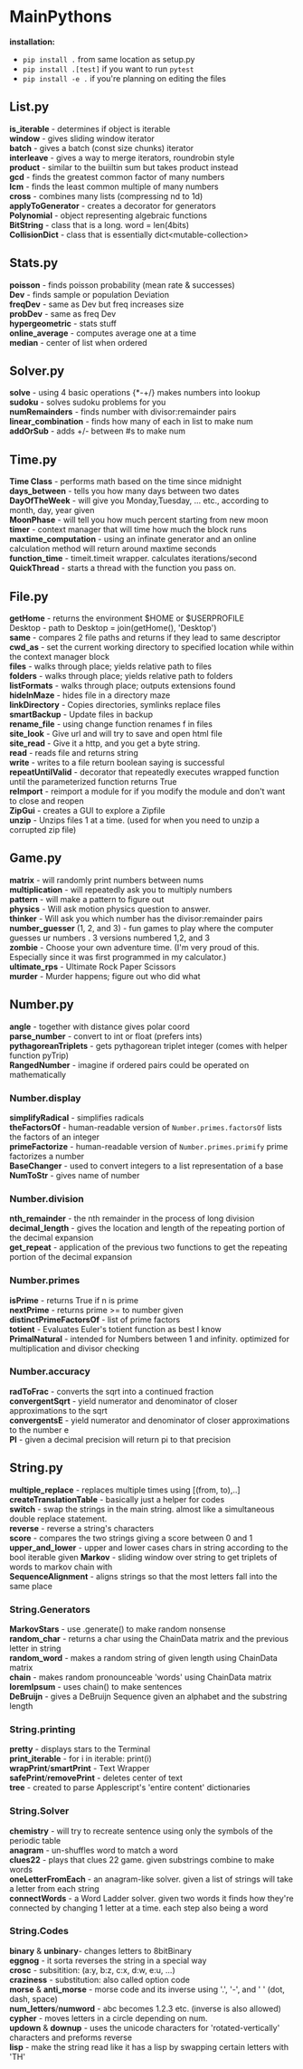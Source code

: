 # MainPythons

**installation:**

- `pip install .` from same location as setup.py
- `pip install .[test]` if you want to run `pytest`
- `pip install -e .` if you're planning on editing the files

## List.py

**is_iterable** - determines if object is iterable  
**window** - gives sliding window iterator  
**batch** - gives a batch (const size chunks) iterator  
**interleave** - gives a way to merge iterators, roundrobin style  
**product** - similar to the buiiltin sum but takes product instead   
**gcd** - finds the greatest common factor of many numbers  
**lcm** - finds the least common multiple of many numbers  
**cross** - combines many lists (compressing nd to 1d)  
**applyToGenerator** - creates a decorator for generators  
**Polynomial** - object representing algebraic functions  
**BitString** - class that is a long. word = len(4bits)  
**CollisionDict** - class that is essentially dict\<mutable-collection\>

## Stats.py

**poisson** - finds poisson probability (mean rate & successes)  
**Dev** - finds sample or population Deviation  
**freqDev** - same as Dev but freq increases size  
**probDev** - same as freq Dev  
**hypergeometric** - stats stuff  
**online_average** - computes average one at a time  
**median** - center of list when ordered

## Solver.py

**solve** - using 4 basic operations {*-+/} makes numbers into lookup  
**sudoku** - solves sudoku problems for you  
**numRemainders** - finds number with divisor:remainder pairs  
**linear_combination** - finds how many of each in list to make num  
**addOrSub** - adds +/- between #s to make num

## Time.py

**Time Class** - performs math based on the time since midnight  
**days_between** - tells you how many days between two dates  
**DayOfTheWeek** - will give you Monday,Tuesday, ... etc., according to month, day, year given  
**MoonPhase** - will tell you how much percent starting from new moon  
**timer** - context manager that will time how much the block runs  
**maxtime_computation** - using an infinate generator and an online calculation method will return around maxtime
seconds  
**function_time** - timeit.timeit wrapper. calculates iterations/second  
**QuickThread** - starts a thread with the function you pass on.

## File.py

**getHome** - returns the environment $HOME or $USERPROFILE   
Desktop - path to Desktop = join(getHome(), 'Desktop')  
**same** - compares 2 file paths and returns if they lead to same descriptor  
**cwd_as** - set the current working directory to specified location while within the context manager block  
**files** - walks through place; yields relative path to files  
**folders** - walks through place; yields relative path to folders  
**listFormats** - walks through place; outputs extensions found  
**hideInMaze** - hides file in a directory maze  
**linkDirectory** - Copies directories, symlinks replace files  
**smartBackup** - Update files in backup  
**rename_file** - using change function renames f in files  
**site_look** - Give url and will try to save and open html file  
**site_read** - Give it a http, and you get a byte string.  
**read** - reads file and returns string  
**write** - writes to a file return boolean saying is successful  
**repeatUntilValid** - decorator that repeatedly executes wrapped function until the parameterized function returns True  
**reImport** - reimport a module for if you modify the module and don't want to close and reopen  
**ZipGui** - creates a GUI to explore a Zipfile  
**unzip** - Unzips files 1 at a time. (used for when you need to unzip a corrupted zip file)

## Game.py

**matrix** - will randomly print numbers between nums  
**multiplication** - will repeatedly ask you to multiply numbers  
**pattern** - will make a pattern to figure out  
**physics** - Will ask motion physics question to answer.  
**thinker** - Will ask you which number has the divisor:remainder pairs  
**number_guesser** (1, 2, and 3) - fun games to play where the computer guesses ur numbers . 3 versions numbered 1,2,
and 3  
**zombie** - Choose your own adventure time. (I'm very proud of this. Especially since it was first programmed in my
calculator.)  
**ultimate_rps** - Ultimate Rock Paper Scissors  
**murder** - Murder happens; figure out who did what

## Number.py

**angle** - together with distance gives polar coord  
**parse_number** - convert to int or float (prefers ints)  
**pythagoreanTriplets** - gets pythagorean triplet integer (comes with helper function pyTrip)  
**RangedNumber** - imagine if ordered pairs could be operated on mathematically

### Number.display

**simplifyRadical** - simplifies radicals  
**theFactorsOf** - human-readable version of `Number.primes.factorsOf` lists the factors of an integer  
**primeFactorize** - human-readable version of `Number.primes.primify` prime factorizes a number  
**BaseChanger** - used to convert integers to a list representation of a base  
**NumToStr** - gives name of number

### Number.division

**nth_remainder** - the nth remainder in the process of long division  
**decimal_length** - gives the location and length of the repeating portion of the decimal expansion  
**get_repeat** - application of the previous two functions to get the repeating portion of the decimal expansion

### Number.primes

**isPrime** - returns True if n is prime  
**nextPrime** - returns prime >= to number given  
**distinctPrimeFactorsOf** - list of prime factors  
**totient** - Evaluates Euler's totient function as best I know  
**PrimalNatural** - intended for Numbers between 1 and infinity. optimized for multiplication and divisor checking

### Number.accuracy

**radToFrac** - converts the sqrt into a continued fraction  
**convergentSqrt** - yield numerator and denominator of closer approximations to the sqrt  
**convergentsE** - yield numerator and denominator of closer approximations to the number e  
**PI** - given a decimal precision will return pi to that precision

## String.py

**multiple_replace** - replaces multiple times using [(from, to),..]  
**createTranslationTable** - basically just a helper for codes  
**switch** - swap the strings in the main string. almost like a simultaneous double replace statement.  
**reverse** - reverse a string's characters  
**score** - compares the two strings giving a score between 0 and 1  
**upper_and_lower** - upper and lower cases chars in string according to the bool iterable given
**Markov** - sliding window over string to get triplets of words to markov chain with  
**SequenceAlignment** - aligns strings so that the most letters fall into the same place

### String.Generators

**MarkovStars** - use .generate() to make random nonsense  
**random_char** - returns a char using the ChainData matrix and the previous letter in string  
**random_word** - makes a random string of given length using ChainData matrix  
**chain** - makes random pronounceable 'words' using ChainData matrix  
**loremIpsum** - uses chain() to make sentences  
**DeBruijn** - gives a DeBruijn Sequence given an alphabet and the substring length

### String.printing

**pretty** - displays stars to the Terminal  
**print_iterable** - for i in iterable: print(i)  
**wrapPrint**/**smartPrint** - Text Wrapper  
**safePrint**/**removePrint** - deletes center of text  
**tree** - created to parse Applescript's 'entire content' dictionaries

### String.Solver

**chemistry** - will try to recreate sentence using only the symbols of the periodic table  
**anagram** - un-shuffles word to match a word  
**clues22** - plays that clues 22 game. given substrings combine to make words  
**oneLetterFromEach** - an anagram-like solver. given a list of strings will take a letter from each string  
**connectWords** - a Word Ladder solver. given two words it finds how they're connected by changing 1 letter at a time.
each step also being a word

### String.Codes

**binary** & **unbinary**- changes letters to 8bitBinary  
**eggnog** - it sorta reverses the string in a special way  
**crosc** - subsitition: (a:y, b:z, c:x, d:w, e:u, ...)  
**craziness** - substitution: also called option code  
**morse** & **anti_morse** - morse code and its inverse using '.', '-', and ' ' (dot, dash, space)  
**num_letters**/**numword** - abc becomes 1.2.3 etc. (inverse is also allowed)  
**cypher** - moves letters in a circle depending on num.  
**updown** & **downup** - uses the unicode characters for 'rotated-vertically' characters and preforms reverse  
**lisp** - make the string read like it has a lisp by swapping certain letters with 'TH'  
